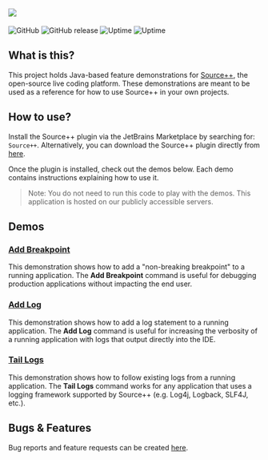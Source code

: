 # ![](https://github.com/sourceplusplus/sourceplusplus/blob/master/.github/media/sourcepp_logo.svg)

![GitHub](https://img.shields.io/github/license/sourceplusplus/protocol)
![GitHub release](https://img.shields.io/github/v/release/sourceplusplus/sourceplusplus?include_prereleases)
![Uptime](https://img.shields.io/endpoint?url=https%3A%2F%2Fraw.githubusercontent.com%2Fsourceplusplus%2Fstatus%2Fmaster%2Fapi%2Fsource-demos%2Fuptime.json)
![Uptime](https://img.shields.io/endpoint?url=https%3A%2F%2Fraw.githubusercontent.com%2Fsourceplusplus%2Fstatus%2Fmaster%2Fapi%2Fsource-demos%2Fresponse-time.json)

## What is this?

This project holds Java-based feature demonstrations for [Source++](https://github.com/sourceplusplus/sourceplusplus),
the open-source live coding platform. These demonstrations are meant to be used as a reference for how to use Source++
in your own projects.

## How to use?

Install the Source++ plugin via the JetBrains Marketplace by searching for: `Source++`.
Alternatively, you can download the Source++ plugin directly from [here](https://plugins.jetbrains.com/plugin/12033-source-).

Once the plugin is installed, check out the demos below. Each demo contains instructions explaining how to use it.

> Note: You do not need to run this code to play with the demos. This application is hosted on our publicly accessible servers.

## Demos

### [Add Breakpoint](./src/main/java/spp/demo/command/AddBreakpoint.java)

This demonstration shows how to add a "non-breaking breakpoint" to a running application. The **Add Breakpoint** command
is useful for debugging production applications without impacting the end user.

### [Add Log](./src/main/java/spp/demo/command/AddLog.java)

This demonstration shows how to add a log statement to a running application. The **Add Log** command is useful for
increasing the verbosity of a running application with logs that output directly into the IDE.

### [Tail Logs](./src/main/java/spp/demo/command/TailLogs.java)

This demonstration shows how to follow existing logs from a running application. The **Tail Logs** command works for any
application that uses a logging framework supported by Source++ (e.g. Log4j, Logback, SLF4J, etc.).

## Bugs & Features

Bug reports and feature requests can be created [here](https://github.com/sourceplusplus/sourceplusplus/issues).
